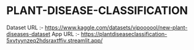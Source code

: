 # PLANT-DISEASE-CLASSIFICATION
Dataset URL :- https://www.kaggle.com/datasets/vipoooool/new-plant-diseases-dataset
App URL :- https://plantdiseaseclassification-5xvtyynzeq2hdsraxtffiv.streamlit.app/

